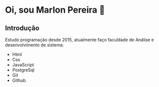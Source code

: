 # Oi, sou Marlon Pereira 👋

## Introdução

Estudo programação desde 2015, atualmente faço faculdade de Análise e desenvolvimento de sistema.

- Html
- Css
- JavaScript
- PostgreSql
- Git
- Github

